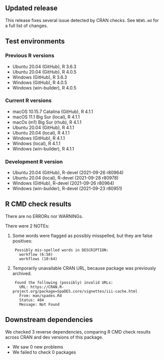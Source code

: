 ## Updated release

This release fixes several issue detected by CRAN checks.
See `NEWS.md` for a full list of changes.

## Test environments

### Previous R versions
* Ubuntu 20.04                 (GitHub), R 3.6.3
* Ubuntu 20.04                 (GitHub), R 4.0.5
* Windows                      (GitHub), R 3.6.3
* Windows                      (GitHub), R 4.0.5
* Windows                 (win-builder), R 4.0.5

### Current R versions
* macOS 10.15.7 Catalina       (GitHub), R 4.1.1
* macOS 11.1 Big Sur            (local), R 4.1.1
* macOs (m1) Big Sur             (rhub), R 4.1.1
* Ubuntu 20.04                 (GitHub), R 4.1.1
* Ubuntu 20.04                  (local), R 4.1.1
* Windows                      (GitHub), R 4.1.1
* Windows                       (local), R 4.1.1
* Windows                 (win-builder), R 4.1.1

### Development R version
* Ubuntu 20.04                 (GitHub), R-devel (2021-09-26 r80964)
* Ubuntu 20.04                  (local), R-devel (2021-09-28 r80978)
* Windows                      (GitHub), R-devel (2021-09-26 r80964)
* Windows                 (win-builder), R-devel (2021-09-23 r80951)

## R CMD check results

There are no ERRORs nor WARNINGs.

There were 2 NOTEs:

1. Some words were flagged as possibly misspelled, but they are false positives:

        Possibly mis-spelled words in DESCRIPTION:
          workflow (6:58)
          workflows (10:64)

2. Temporarily unavailable CRAN URL, because package was previously archived.

        Found the following (possibly) invalid URLs:
          URL: https://CRAN.R-project.org/package=SpaDES.core/vignettes/iii-cache.html
          From: man/spades.Rd
          Status: 404
          Message: Not Found

## Downstream dependencies

We checked 3 reverse dependencies, comparing R CMD check results across CRAN and dev versions of this package.

 * We saw 0 new problems
 * We failed to check 0 packages
